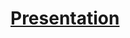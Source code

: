 # [Presentation](https://drive.google.com/file/d/1WCFJhxf7v38_orY2bRzbIVy_6JxWSfey/view?usp=share_link)